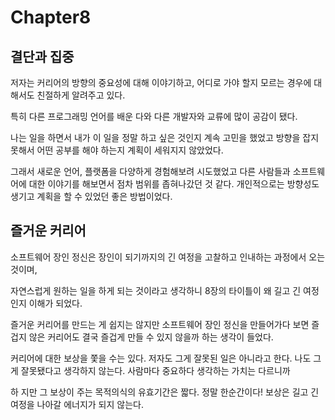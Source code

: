 # Chapter8
## 결단과 집중

저자는 커리어의 방향의 중요성에 대해 이야기하고, 어디로 가야 할지 모르는 경우에 대해서도 친절하게 알려주고 있다.

특히 다른 프로그래밍 언어를 배운 다와 다른 개발자와 교류에 많이 공감이 됐다.

나는 일을 하면서 내가 이 일을 정말 하고 싶은 것인지 계속 고민을 했었고 방향을 잡지 못해서 어떤 공부를 해야 하는지 계획이 세워지지 않았었다.

그래서 새로운 언어, 플랫폼을 다양하게 경험해보려 시도했었고 다른 사람들과 소프트웨어에 대한 이야기를 해보면서 점차 범위를 좁혀나갔던 것 같다. 개인적으로는 방향성도 생기고 계획을 할 수 있었던 좋은 방법이었다.

## 즐거운 커리어

소프트웨어 장인 정신은 장인이 되기까지의 긴 여정을 고찰하고 인내하는 과정에서 오는 것이며,

자연스럽게 원하는 일을 하게 되는 것이라고 생각하니 8장의 타이틀이 왜 길고 긴 여정인지 이해가 되었다.

즐거운 커리어를 만드는 게 쉽지는 않지만 소프트웨어 장인 정신을 만들어가다 보면 즐겁지 않은 커리어도 결국 즐겁게 만들 수 있지 않을까 하는 생각이 들었다.

커리어에 대한 보상을 쫓을 수는 있다. 저자도 그게 잘못된 일은 아니라고 한다. 나도 그게 잘못됐다고 생각하지 않는다. 사람마다 중요하다 생각하는 가치는 다르니까

하 지만 그 보상이 주는 목적의식의 유효기간은 짧다. 정말 한순간이다! 보상은 길고 긴 여정을 나아갈 에너지가 되지 않는다.